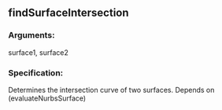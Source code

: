 ## findSurfaceIntersection
### Arguments: 
surface1, surface2
### Specification: 
Determines the intersection curve of two surfaces. Depends on (evaluateNurbsSurface)
